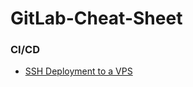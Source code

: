 # GitLab-Cheat-Sheet

### CI/CD
* [SSH Deployment to a VPS](https://medium.com/legobox/playing-god-with-continuous-integration-and-deployment-no-biggie-16dd3f24282a)
